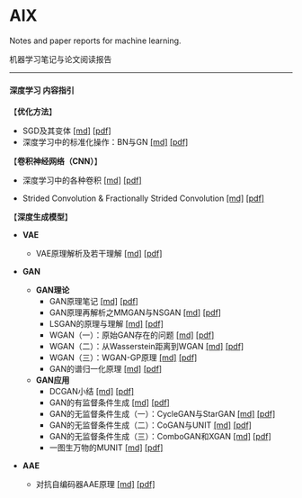 # AIX
Notes and paper reports for machine learning.

机器学习笔记与论文阅读报告

------

#### 深度学习 内容指引



【**优化方法**】

* SGD及其变体	[[md]](https://github.com/KveinXu/AIX/blob/master/%E6%B7%B1%E5%BA%A6%E5%AD%A6%E4%B9%A0/markdown/SGD%E5%8F%8A%E5%85%B6%E5%8F%98%E4%BD%93.md) [[pdf]](https://github.com/KveinXu/AIX/blob/master/%E6%B7%B1%E5%BA%A6%E5%AD%A6%E4%B9%A0/pdf/SGD%E5%8F%8A%E5%85%B6%E5%8F%98%E4%BD%93.pdf)
* 深度学习中的标准化操作：BN与GN    [[md]](https://github.com/KveinXu/AIX/blob/master/%E6%B7%B1%E5%BA%A6%E5%AD%A6%E4%B9%A0/markdown/%E6%B7%B1%E5%BA%A6%E5%AD%A6%E4%B9%A0%E4%B8%AD%E7%9A%84%E6%A0%87%E5%87%86%E5%8C%96%E6%93%8D%E4%BD%9C_BN%E4%B8%8EGN.md) [[pdf]](https://github.com/KveinXu/AIX/blob/master/%E6%B7%B1%E5%BA%A6%E5%AD%A6%E4%B9%A0/pdf/%E6%B7%B1%E5%BA%A6%E5%AD%A6%E4%B9%A0%E4%B8%AD%E7%9A%84%E6%A0%87%E5%87%86%E5%8C%96%E6%93%8D%E4%BD%9C_BN%E4%B8%8EGN.pdf)



【**卷积神经网络（CNN）**】

* 深度学习中的各种卷积	[[md]](https://github.com/KveinXu/AIX/blob/master/%E6%B7%B1%E5%BA%A6%E5%AD%A6%E4%B9%A0/markdown/%E6%B7%B1%E5%BA%A6%E5%AD%A6%E4%B9%A0%E4%B8%AD%E7%9A%84%E5%90%84%E7%A7%8D%E5%8D%B7%E7%A7%AF.md) [[pdf]](https://github.com/KveinXu/AIX/blob/master/%E6%B7%B1%E5%BA%A6%E5%AD%A6%E4%B9%A0/pdf/%E6%B7%B1%E5%BA%A6%E5%AD%A6%E4%B9%A0%E4%B8%AD%E7%9A%84%E5%90%84%E7%A7%8D%E5%8D%B7%E7%A7%AF.pdf)

* Strided Convolution & Fractionally Strided Convolution   [[md]](https://github.com/KveinXu/AIX/blob/master/%E6%B7%B1%E5%BA%A6%E5%AD%A6%E4%B9%A0/markdown/Strided%20Convolution%20%26%20Fractionally%20Strided%20Convolution.md) [[pdf]](https://github.com/KveinXu/AIX/blob/master/%E6%B7%B1%E5%BA%A6%E5%AD%A6%E4%B9%A0/pdf/Strided%20Convolution%20%26%20Fractionally%20Strided%20Convolution.pdf)



【**深度生成模型**】

* **VAE**
  * VAE原理解析及若干理解	[[md]](https://github.com/KveinXu/AIX/blob/master/%E6%B7%B1%E5%BA%A6%E5%AD%A6%E4%B9%A0/markdown/VAE%E5%8E%9F%E7%90%86%E8%A7%A3%E6%9E%90%E5%8F%8A%E8%8B%A5%E5%B9%B2%E7%90%86%E8%A7%A3.md) [[pdf]](https://github.com/KveinXu/AIX/blob/master/%E6%B7%B1%E5%BA%A6%E5%AD%A6%E4%B9%A0/pdf/VAE%E5%8E%9F%E7%90%86%E8%A7%A3%E6%9E%90%E5%8F%8A%E8%8B%A5%E5%B9%B2%E7%90%86%E8%A7%A3.pdf)

* **GAN**
  * **GAN理论**
    * GAN原理笔记	[[md]](https://github.com/KveinXu/AIX/blob/master/%E6%B7%B1%E5%BA%A6%E5%AD%A6%E4%B9%A0/markdown/GAN%E5%8E%9F%E7%90%86%E7%AC%94%E8%AE%B0.md) [[pdf]](https://github.com/KveinXu/AIX/blob/master/%E6%B7%B1%E5%BA%A6%E5%AD%A6%E4%B9%A0/pdf/GAN%E5%8E%9F%E7%90%86%E7%AC%94%E8%AE%B0.pdf)
    * GAN原理再解析之MMGAN与NSGAN    [[md]](https://github.com/KveinXu/AIX/blob/master/%E6%B7%B1%E5%BA%A6%E5%AD%A6%E4%B9%A0/markdown/GAN%E5%8E%9F%E7%90%86%E5%86%8D%E8%A7%A3%E6%9E%90%E4%B9%8BMMGAN%E4%B8%8ENSGAN.md) [[pdf]](https://github.com/KveinXu/AIX/blob/master/%E6%B7%B1%E5%BA%A6%E5%AD%A6%E4%B9%A0/pdf/GAN%E5%8E%9F%E7%90%86%E5%86%8D%E8%A7%A3%E6%9E%90%E4%B9%8BMMGAN%E4%B8%8ENSGAN.pdf)
    * LSGAN的原理与理解    [[md]](https://github.com/KveinXu/AIX/blob/master/%E6%B7%B1%E5%BA%A6%E5%AD%A6%E4%B9%A0/markdown/LSGAN%E7%9A%84%E5%8E%9F%E7%90%86%E4%B8%8E%E7%90%86%E8%A7%A3.md) [[pdf]](https://github.com/KveinXu/AIX/blob/master/%E6%B7%B1%E5%BA%A6%E5%AD%A6%E4%B9%A0/pdf/LSGAN%E7%9A%84%E5%8E%9F%E7%90%86%E4%B8%8E%E7%90%86%E8%A7%A3.pdf)
    * WGAN（一）：原始GAN存在的问题    [[md]](https://github.com/KveinXu/AIX/blob/master/%E6%B7%B1%E5%BA%A6%E5%AD%A6%E4%B9%A0/markdown/WGAN%EF%BC%88%E4%B8%80%EF%BC%89%EF%BC%9A%E5%8E%9F%E5%A7%8BGAN%E5%AD%98%E5%9C%A8%E7%9A%84%E9%97%AE%E9%A2%98.md) [[pdf]](https://github.com/KveinXu/AIX/blob/master/%E6%B7%B1%E5%BA%A6%E5%AD%A6%E4%B9%A0/pdf/WGAN%EF%BC%88%E4%B8%80%EF%BC%89%EF%BC%9A%E5%8E%9F%E5%A7%8BGAN%E5%AD%98%E5%9C%A8%E7%9A%84%E9%97%AE%E9%A2%98.pdf)
    * WGAN（二）：从Wasserstein距离到WGAN    [[md]](https://github.com/KveinXu/AIX/blob/master/%E6%B7%B1%E5%BA%A6%E5%AD%A6%E4%B9%A0/markdown/WGAN%EF%BC%88%E4%BA%8C%EF%BC%89%EF%BC%9A%E4%BB%8EWasserstein%E8%B7%9D%E7%A6%BB%E5%88%B0WGAN.md) [[pdf]](https://github.com/KveinXu/AIX/blob/master/%E6%B7%B1%E5%BA%A6%E5%AD%A6%E4%B9%A0/pdf/WGAN%EF%BC%88%E4%BA%8C%EF%BC%89%EF%BC%9A%E4%BB%8EWasserstein%E8%B7%9D%E7%A6%BB%E5%88%B0WGAN.pdf)
    * WGAN（三）：WGAN-GP原理     [[md]](https://github.com/KveinXu/AIX/blob/master/%E6%B7%B1%E5%BA%A6%E5%AD%A6%E4%B9%A0/markdown/WGAN%EF%BC%88%E4%B8%89%EF%BC%89%EF%BC%9AWGAN-GP%E5%8E%9F%E7%90%86.md) [[pdf]](https://github.com/KveinXu/AIX/blob/master/%E6%B7%B1%E5%BA%A6%E5%AD%A6%E4%B9%A0/pdf/WGAN%EF%BC%88%E4%B8%89%EF%BC%89%EF%BC%9AWGAN-GP%E5%8E%9F%E7%90%86.pdf)
    * GAN的谱归一化原理    [[md]](https://github.com/KveinXu/AIX/blob/master/%E6%B7%B1%E5%BA%A6%E5%AD%A6%E4%B9%A0/markdown/GAN%E7%9A%84%E8%B0%B1%E5%BD%92%E4%B8%80%E5%8C%96%E5%8E%9F%E7%90%86.md) [[pdf]](https://github.com/KveinXu/AIX/blob/master/%E6%B7%B1%E5%BA%A6%E5%AD%A6%E4%B9%A0/pdf/GAN%E7%9A%84%E8%B0%B1%E5%BD%92%E4%B8%80%E5%8C%96%E5%8E%9F%E7%90%86.pdf)
  * **GAN应用**
    * DCGAN小结	[[md]](https://github.com/KveinXu/AIX/blob/master/%E6%B7%B1%E5%BA%A6%E5%AD%A6%E4%B9%A0/markdown/DCGAN%E5%B0%8F%E7%BB%93.md) [[pdf]](https://github.com/KveinXu/AIX/blob/master/%E6%B7%B1%E5%BA%A6%E5%AD%A6%E4%B9%A0/pdf/DCGAN%E5%B0%8F%E7%BB%93.pdf)
    * GAN的有监督条件生成    [[md]](https://github.com/KveinXu/AIX/blob/master/%E6%B7%B1%E5%BA%A6%E5%AD%A6%E4%B9%A0/markdown/GAN%E7%9A%84%E6%9C%89%E7%9B%91%E7%9D%A3%E6%9D%A1%E4%BB%B6%E7%94%9F%E6%88%90.md) [[pdf]](https://github.com/KveinXu/AIX/blob/master/%E6%B7%B1%E5%BA%A6%E5%AD%A6%E4%B9%A0/pdf/GAN%E7%9A%84%E6%9C%89%E7%9B%91%E7%9D%A3%E6%9D%A1%E4%BB%B6%E7%94%9F%E6%88%90.pdf)
    * GAN的无监督条件生成（一）：CycleGAN与StarGAN    [[md]](https://github.com/KveinXu/AIX/blob/master/%E6%B7%B1%E5%BA%A6%E5%AD%A6%E4%B9%A0/markdown/GAN%E7%9A%84%E6%97%A0%E7%9B%91%E7%9D%A3%E6%9D%A1%E4%BB%B6%E7%94%9F%E6%88%90%EF%BC%9ACycleGAN%E4%B8%8EStarGAN.md) [[pdf]](https://github.com/KveinXu/AIX/blob/master/%E6%B7%B1%E5%BA%A6%E5%AD%A6%E4%B9%A0/pdf/GAN%E7%9A%84%E6%97%A0%E7%9B%91%E7%9D%A3%E6%9D%A1%E4%BB%B6%E7%94%9F%E6%88%90%EF%BC%9ACycleGAN%E4%B8%8EStarGAN.pdf)
    * GAN的无监督条件生成（二）：CoGAN与UNIT     [[md]](https://github.com/KveinXu/AIX/blob/master/%E6%B7%B1%E5%BA%A6%E5%AD%A6%E4%B9%A0/markdown/GAN%E7%9A%84%E6%97%A0%E7%9B%91%E7%9D%A3%E6%9D%A1%E4%BB%B6%E7%94%9F%E6%88%90%EF%BC%88%E4%BA%8C%EF%BC%89%EF%BC%9ACoGAN%E4%B8%8EUNIT.md) [[pdf]](https://github.com/KveinXu/AIX/blob/master/%E6%B7%B1%E5%BA%A6%E5%AD%A6%E4%B9%A0/pdf/GAN%E7%9A%84%E6%97%A0%E7%9B%91%E7%9D%A3%E6%9D%A1%E4%BB%B6%E7%94%9F%E6%88%90%EF%BC%88%E4%BA%8C%EF%BC%89%EF%BC%9ACoGAN%E4%B8%8EUNIT.pdf)
    * GAN的无监督条件生成（三）：ComboGAN和XGAN    [[md]](https://github.com/KveinXu/AIX/blob/master/%E6%B7%B1%E5%BA%A6%E5%AD%A6%E4%B9%A0/markdown/GAN%E7%9A%84%E6%97%A0%E7%9B%91%E7%9D%A3%E6%9D%A1%E4%BB%B6%E7%94%9F%E6%88%90%EF%BC%88%E4%B8%89%EF%BC%89%EF%BC%9AComboGAN%E5%92%8CXGAN.md) [[pdf]](https://github.com/KveinXu/AIX/blob/master/%E6%B7%B1%E5%BA%A6%E5%AD%A6%E4%B9%A0/pdf/GAN%E7%9A%84%E6%97%A0%E7%9B%91%E7%9D%A3%E6%9D%A1%E4%BB%B6%E7%94%9F%E6%88%90%EF%BC%88%E4%B8%89%EF%BC%89%EF%BC%9AComboGAN%E5%92%8CXGAN.pdf)
    * 一图生万物的MUNIT    [[md]](https://github.com/KveinXu/AIX/blob/master/%E6%B7%B1%E5%BA%A6%E5%AD%A6%E4%B9%A0/markdown/%E4%B8%80%E5%9B%BE%E7%94%9F%E4%B8%87%E7%89%A9%E7%9A%84MUNIT.md) [[pdf]](https://github.com/KveinXu/AIX/blob/master/%E6%B7%B1%E5%BA%A6%E5%AD%A6%E4%B9%A0/pdf/%E4%B8%80%E5%9B%BE%E7%94%9F%E4%B8%87%E7%89%A9%E7%9A%84MUNIT.pdf)

* **AAE**
  * 对抗自编码器AAE原理	[[md]](https://github.com/KveinXu/AIX/blob/master/%E6%B7%B1%E5%BA%A6%E5%AD%A6%E4%B9%A0/markdown/%E5%AF%B9%E6%8A%97%E8%87%AA%E7%BC%96%E7%A0%81%E5%99%A8AAE%E5%8E%9F%E7%90%86.md) [[pdf]](https://github.com/KveinXu/AIX/blob/master/%E6%B7%B1%E5%BA%A6%E5%AD%A6%E4%B9%A0/pdf/%E5%AF%B9%E6%8A%97%E8%87%AA%E7%BC%96%E7%A0%81%E5%99%A8AAE%E5%8E%9F%E7%90%86.pdf)

